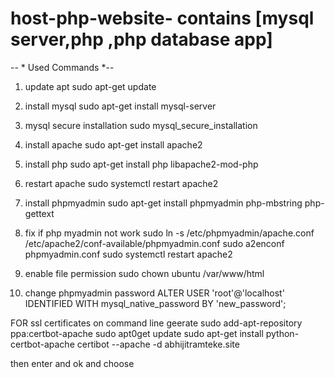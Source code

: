 # host-php-website-  contains [mysql server,php ,php database app]
-- * Used Commands *--
1. update apt
sudo apt-get update

2. install mysql
sudo apt-get install mysql-server

3. mysql secure installation
sudo mysql_secure_installation

4. install apache
sudo apt-get install apache2

5. install php
sudo apt-get install php libapache2-mod-php

6. restart apache
sudo systemctl restart apache2

7. install phpmyadmin
sudo apt-get install phpmyadmin php-mbstring php-gettext

8. fix if php myadmin not work
sudo ln -s /etc/phpmyadmin/apache.conf /etc/apache2/conf-available/phpmyadmin.conf
sudo a2enconf phpmyadmin.conf
sudo systemctl restart apache2

9. enable file permission
sudo chown ubuntu /var/www/html

10. change phpmyadmin password
ALTER USER 'root'@'localhost' IDENTIFIED WITH mysql_native_password BY 'new_password';


FOR ssl certificates on command line geerate 
sudo add-apt-repository ppa:certbot-apache
sudo apt0get update
sudo apt-get install python-certbot-apache
certibot --apache -d abhijitramteke.site 

then enter and ok and choose 
